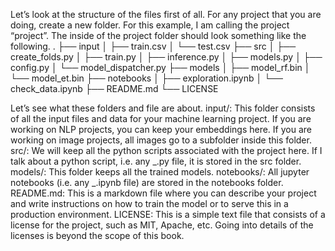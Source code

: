 Let’s look at the structure of the files first of all. For any project that you are doing,
create a new folder. For this example, I am calling the project “project”.
The inside of the project folder should look something like the following.
.
├── input
│ ├── train.csv
│ └── test.csv
├── src
│ ├── create_folds.py
│ ├── train.py
│ ├── inference.py
│ ├── models.py
│ ├── config.py
│ └── model_dispatcher.py
├── models
│ ├── model_rf.bin
│ └── model_et.bin
├── notebooks
│ ├── exploration.ipynb
│ └── check_data.ipynb
├── README.md
└── LICENSE

Let’s see what these folders and file are about.
input/: This folder consists of all the input files and data for your machine learning
project. If you are working on NLP projects, you can keep your embeddings here.
If you are working on image projects, all images go to a subfolder inside this folder.
src/: We will keep all the python scripts associated with the project here. If I talk
about a python script, i.e. any _.py file, it is stored in the src folder.
models/: This folder keeps all the trained models.
notebooks/: All jupyter notebooks (i.e. any _.ipynb file) are stored in the notebooks
folder.
README.md: This is a markdown file where you can describe your project and
write instructions on how to train the model or to serve this in a production
environment.
LICENSE: This is a simple text file that consists of a license for the project, such as
MIT, Apache, etc. Going into details of the licenses is beyond the scope of this
book.
